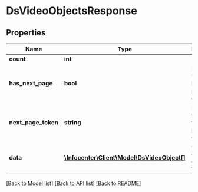 # DsVideoObjectsResponse

## Properties
Name | Type | Description | Notes
------------ | ------------- | ------------- | -------------
**count** | **int** |  | [optional] 
**has_next_page** | **bool** | Indicates whether we have next page of data | [optional] 
**next_page_token** | **string** | Next page token used to get next page of data | [optional] 
**data** | [**\Infocenter\Client\Model\DsVideoObject[]**](DsVideoObject.md) | Collection of entities of queried type | [optional] 

[[Back to Model list]](../../README.md#documentation-for-models) [[Back to API list]](../../README.md#documentation-for-api-endpoints) [[Back to README]](../../README.md)

